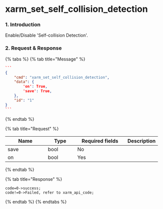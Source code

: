 # xarm\_set\_self\_collision\_detection

### 1. Introduction

Enable/Disable 'Self-collision Detection'.

### 2. Request & Response

{% tabs %}
{% tab title="Message" %}
````json
```
{
    "cmd": "xarm_set_self_collision_detection",
    "data": {
        'on': True,    
        'save': True,
    },
    "id": "1"
}
```
````
{% endtab %}

{% tab title="Request" %}
<table data-full-width="true"><thead><tr><th width="114">Name</th><th width="79">Type</th><th width="146">Required fields</th><th>Description</th></tr></thead><tbody><tr><td>save</td><td>bool</td><td>No</td><td></td></tr><tr><td>on</td><td>bool</td><td>Yes</td><td></td></tr></tbody></table>
{% endtab %}

{% tab title="Response" %}
```
code=0->success;
code!=0->Failed, refer to xarm_api_code;
```
{% endtab %}
{% endtabs %}
